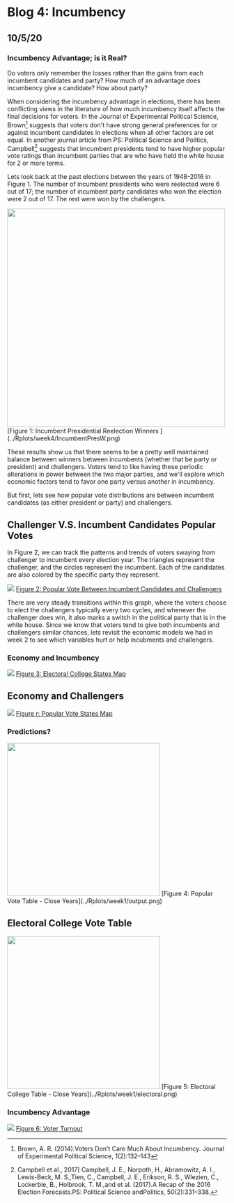 # Blog 4: Incumbency
## 10/5/20

### Incumbency Advantage; is it Real?

Do voters only remember the losses rather than the gains from each incumbent candidates and party? How much of an advantage does incumbency give a candidate? How about party?

When considering the incumbency advantage in elections, there has been conflicting views in the literature of how much incumbency itself affects the final decisions for voters. In the Journal of Experimental Political Science, Brown[^1] suggests that voters don't have strong general preferences for or against incumbent candidates in elections when all other factors are set equal. In another journal article from PS: Political Science and Politics, Campbell[^2] suggests that imcumbent presidents tend to have higher popular vote ratings than incumbent parties that are who have held the white house for 2 or more terms.

Lets look back at the past elections between the years of 1948-2016 in Figure 1. The number of incumbent presidents who were reelected were 6 out of 17; the number of incumbent party candidates who won the election were 2 out of 17. The rest were won by the challengers.

<img src="../Rplots/week4/IncumbentPresW.png" width="500">
[Figure 1: Incumbent Presidential Reelection Winners ](../Rplots/week4/IncumbentPresW.png)

These results show us that there seems to be a pretty well maintained balance between winners between incumbents (whether that be party or president) and challengers. Voters tend to like having these periodic alterations in power between the two major parties, and we'll explore which economic factors tend to favor one party versus another in incumbency.

But first, lets see how popular vote distributions are between incumbent candidates (as either president or party) and challengers.

## Challenger V.S. Incumbent Candidates Popular Votes

In Figure 2, we can track the patterns and trends of voters swaying from challenger to incumbent every election year. The triangles represent the challenger, and the circles represent the incumbent. Each of the candidates are also colored by the specific party they represent. 

![](../Rplots/week4/ChallengerVsIncumbent.png)
[Figure 2: Popular Vote Between Incumbent Candidates and Challengers](../Rplots/week4/ChallengerVsIncumbent.png)

There are very steady transitions within this graph, where the voters choose to elect the challengers typically every two cycles, and whenever the challenger does win, it also marks a switch in the political party that is in the white house. Since we know that voters tend to give both incumbents and challengers similar chances, lets revisit the economic models we had in week 2 to see which variables hurt or help incubments and challengers.

### Economy and Incumbency


![](../Rplots/week1/EC_states_historical.png)
[Figure 3: Electoral College States Map](../Rplots/week1/EC_states_historical.png)

## Economy and Challengers

![](../Rplots/week1/PV_states_historical.png)
[Figure r: Popular Vote States Map](../Rplots/week1/PV_states_historical.png)


### Predictions?

<img src="../Rplots/week1/output.png" width="350">
[Figure 4: Popular Vote Table - Close Years](../Rplots/week1/output.png)
 
## Electoral College Vote Table


<img src="../Rplots/week1/electoral.png" width="350">
[Figure 5: Electoral College Table - Close Years](../Rplots/week1/electoral.png)

### Incumbency Advantage

![](../Rplots/week1/VoterTurnout_states_2016.png)
[Figure 6: Voter Turnout](../Rplots/week1/VoterTurnout_states_2016.png)


[^1]: Brown, A. R. (2014).Voters Don’t Care Much About Incumbency. Journal of Experimental Political Science, 1(2):132–143

[^2]: Campbell et al., 2017] Campbell, J. E., Norpoth, H., Abramowitz, A. I., Lewis-Beck, M. S.,Tien, C., Campbell, J. E., Erikson, R. S., Wlezien, C., Lockerbie, B., Holbrook, T. M.,and et al. (2017).A Recap of the 2016 Election Forecasts.PS: Political Science andPolitics, 50(2):331–338.